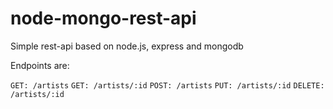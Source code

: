 # node-mongo-rest-api

Simple rest-api based on node.js, express and mongodb

Endpoints are:

`GET: /artists`
`GET: /artists/:id`
`POST: /artists`
`PUT: /artists/:id`
`DELETE: /artists/:id`